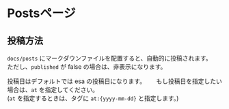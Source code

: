 # Postsページ

## 投稿方法

`docs/posts` にマークダウンファイルを配置すると、自動的に投稿されます。  
ただし、`published` が false の場合は、非表示になります。  

投稿日はデフォルトでは esa の投稿日になります。　　
もし投稿日を指定したい場合は、`at` を指定してください。  
(`at` を指定するときは、タグに `at:{yyyy-mm-dd}` と指定します。)
